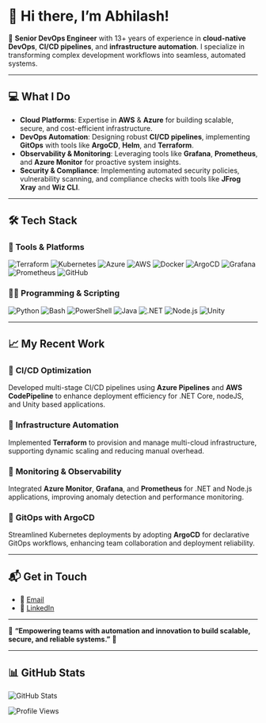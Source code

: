 # 👋 Hi there, I’m Abhilash!

🚀 **Senior DevOps Engineer** with 13+ years of experience in **cloud-native DevOps**, **CI/CD pipelines**, and **infrastructure automation**. I specialize in transforming complex development workflows into seamless, automated systems.  

---

## 💻 What I Do
- **Cloud Platforms**: Expertise in **AWS** & **Azure** for building scalable, secure, and cost-efficient infrastructure.  
- **DevOps Automation**: Designing robust **CI/CD pipelines**, implementing **GitOps** with tools like **ArgoCD**, **Helm**, and **Terraform**.  
- **Observability & Monitoring**: Leveraging tools like **Grafana**, **Prometheus**, and **Azure Monitor** for proactive system insights.  
- **Security & Compliance**: Implementing automated security policies, vulnerability scanning, and compliance checks with tools like **JFrog Xray** and **Wiz CLI**.  

---

## 🛠️ Tech Stack
### 🧰 Tools & Platforms
![Terraform](https://img.shields.io/badge/-Terraform-623CE4?style=flat&logo=terraform&logoColor=white)
![Kubernetes](https://img.shields.io/badge/-Kubernetes-326CE5?style=flat&logo=kubernetes&logoColor=white)
![Azure](https://img.shields.io/badge/-Azure-0078D4?style=flat&logo=microsoft-azure&logoColor=white)
![AWS](https://img.shields.io/badge/-AWS-232F3E?style=flat&logo=amazon-aws&logoColor=white)
![Docker](https://img.shields.io/badge/-Docker-2496ED?style=flat&logo=docker&logoColor=white)
![ArgoCD](https://img.shields.io/badge/-ArgoCD-F66A0A?style=flat&logo=argo&logoColor=white)
![Grafana](https://img.shields.io/badge/-Grafana-F46800?style=flat&logo=grafana&logoColor=white)
![Prometheus](https://img.shields.io/badge/-Prometheus-E6522C?style=flat&logo=prometheus&logoColor=white)
![GitHub](https://img.shields.io/badge/-GitHub-181717?style=flat&logo=github&logoColor=white)

### 🧑‍💻 Programming & Scripting
![Python](https://img.shields.io/badge/-Python-3776AB?style=flat&logo=python&logoColor=white)
![Bash](https://img.shields.io/badge/-Bash-4EAA25?style=flat&logo=gnu-bash&logoColor=white)
![PowerShell](https://img.shields.io/badge/-PowerShell-5391FE?style=flat&logo=powershell&logoColor=white)
![Java](https://img.shields.io/badge/-Java-007396?style=flat&logo=java&logoColor=white)
![.NET](https://img.shields.io/badge/-.NET-512BD4?style=flat&logo=dotnet&logoColor=white)
![Node.js](https://img.shields.io/badge/-Node.js-339933?style=flat&logo=node.js&logoColor=white)
![Unity](https://img.shields.io/badge/-Unity-000000?style=flat&logo=unity&logoColor=white)

---

## 📈 My Recent Work
### 🔹 **CI/CD Optimization**  
Developed multi-stage CI/CD pipelines using **Azure Pipelines** and **AWS CodePipeline** to enhance deployment efficiency for .NET Core, nodeJS, and Unity based applications.  

### 🔹 **Infrastructure Automation**  
Implemented **Terraform** to provision and manage multi-cloud infrastructure, supporting dynamic scaling and reducing manual overhead.  

### 🔹 **Monitoring & Observability**  
Integrated **Azure Monitor**, **Grafana**, and **Prometheus** for .NET and Node.js applications, improving anomaly detection and performance monitoring.  

### 🔹 **GitOps with ArgoCD**  
Streamlined Kubernetes deployments by adopting **ArgoCD** for declarative GitOps workflows, enhancing team collaboration and deployment reliability.  

---

## 📬 Get in Touch
- 📧 [Email](mailto:rabhilash.devops@gmail.com)
- 💼 [LinkedIn](https://linkedin.com/in/ramagiriabhilash)

---

🌟 **“Empowering teams with automation and innovation to build scalable, secure, and reliable systems.”** 🌟  

---

## 📊 GitHub Stats

![GitHub Stats](https://github-readme-stats.vercel.app/api?username=iabhee&show_icons=true)

![Profile Views](https://komarev.com/ghpvc/?username=iabhee&color=blue&style=flat)
